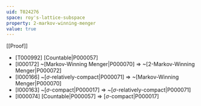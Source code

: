 ```yaml
---
uid: T024276
space: roy's-lattice-subspace
property: 2-markov-winning-menger
value: true
---
```

[[Proof]]

* [T000992] [Countable|P000057]
* [I000172] ~[Markov-Winning Menger|P000070] => ~[2-Markov-Winning Menger|P000072]
* [I000166] ~[$\sigma$-relatively-compact|P000071] => ~[Markov-Winning Menger|P000070]
* [I000163] ~[$\sigma$-compact|P000017] => ~[$\sigma$-relatively-compact|P000071]
* [I000074] [Countable|P000057] => [$\sigma$-compact|P000017]

